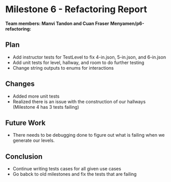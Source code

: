 # Milestone 6 - Refactoring Report
**Team members: Manvi Tandon and Cuan Fraser**
**Menyamen/p6-refactoring:**
## Plan
- Add instructor tests for TestLevel to fix 4-in.json, 5-in.json, and 6-in.json 
- Add unit tests for level, hallway, and room to do further testing 
- Change string outputs to enums for interactions
## Changes
- Added more unit tests
- Realized there is an issue with the construction of our hallways (Milestone 4 has 3 tests failing)
## Future Work
- There needs to be debugging done to figure out what is failing when we generate our levels.
## Conclusion
- Continue writing tests cases for all given use cases 
- Go babck to old milestones and fix the tests that are failing 